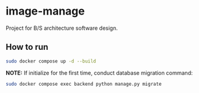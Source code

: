 # image-manage
Project for B/S architecture software design.

## How to run

```sh
sudo docker compose up -d --build
```

**NOTE:** If initialize for the first time, conduct database migration command:

```sh
sudo docker compose exec backend python manage.py migrate
```